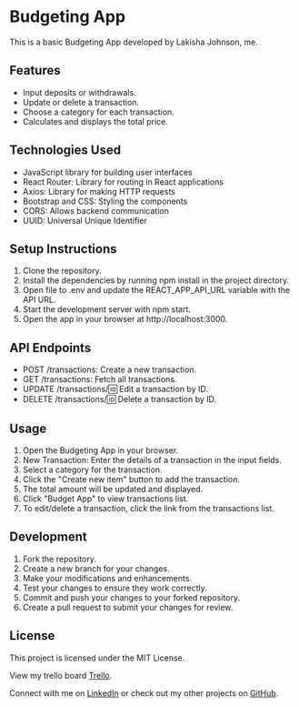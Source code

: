 # Budgeting App

This is a basic Budgeting App developed by Lakisha Johnson, me.

## Features

- Input deposits or withdrawals.
- Update or delete a transaction.
- Choose a category for each transaction.
- Calculates and displays the total price.

## Technologies Used

- JavaScript library for building user interfaces
- React Router: Library for routing in React applications
- Axios: Library for making HTTP requests
- Bootstrap and CSS: Styling the components
- CORS: Allows backend communication
- UUID: Universal Unique Identifier

## Setup Instructions

1. Clone the repository.
1. Install the dependencies by running npm install in the project directory.
1. Open file to .env and update the REACT_APP_API_URL variable with the API URL.
1. Start the development server with npm start.
1. Open the app in your browser at http://localhost:3000.

## API Endpoints

- POST /transactions: Create a new transaction.
- GET /transactions: Fetch all transactions.
- UPDATE /transactions/:id: Edit a transaction by ID.
- DELETE /transactions/:id: Delete a transaction by ID.

## Usage

1. Open the Budgeting App in your browser.
1. New Transaction: Enter the details of a transaction in the input fields.
1. Select a category for the transaction.
1. Click the "Create new item" button to add the transaction.
1. The total amount will be updated and displayed.
1. Click "Budget App" to view transactions list.
1. To edit/delete a transaction, click the link from the transactions list.

## Development

1. Fork the repository.
1. Create a new branch for your changes.
1. Make your modifications and enhancements.
1. Test your changes to ensure they work correctly.
1. Commit and push your changes to your forked repository.
1. Create a pull request to submit your changes for review.

## License

This project is licensed under the MIT License.

View my trello board [Trello](https://trello.com/invite/b/PcqmELyZ/ATTI1d94902850c0f784540c8d749d384d3aE49E5B58/budgeting-like-a-star).

Connect with me on [LinkedIn](https://www.linkedin.com/in/lakisha-johnson-0b0587219/) or check out my other projects on [GitHub](https://github.com/lakishaJohnson).
